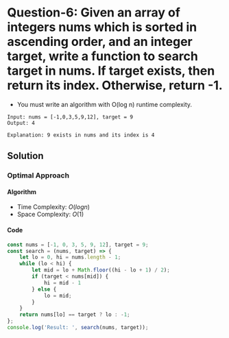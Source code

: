# Question-6: Given an array of integers nums which is sorted in ascending order, and an integer target, write a function to search target in nums. If target exists, then return its index. Otherwise, return -1.


- You must write an algorithm with O(log n) runtime complexity.


```
Input: nums = [-1,0,3,5,9,12], target = 9
Output: 4

Explanation: 9 exists in nums and its index is 4
```


## Solution


### Optimal Approach


#### Algorithm


- Time Complexity: $O(logn)$
- Space Complexity: $O(1)$


#### Code


```javascript
const nums = [-1, 0, 3, 5, 9, 12], target = 9;
const search = (nums, target) => {
    let lo = 0, hi = nums.length - 1;
    while (lo < hi) {
        let mid = lo + Math.floor((hi - lo + 1) / 2);
        if (target < nums[mid]) {
            hi = mid - 1
        } else {
            lo = mid;
        }
    }
    return nums[lo] == target ? lo : -1;
};
console.log('Result: ', search(nums, target));
```